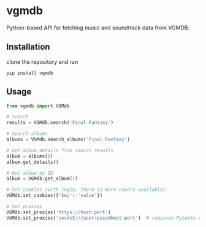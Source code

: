# vgmdb
Python-based API for fetching music and soundtrack data from VGMDB.

## Installation
clone the repository and run
```
pip install vgmdb
```

## Usage
```python
from vgmdb import VGMdb

# Search
results = VGMdb.search('Final Fantasy')

# Search albums
albums = VGMdb.search_albums('Final Fantasy')

# Get album details from search results
album = albums[0]
album.get_details()

# Get album by ID
album = VGMdb.get_album(1)

# Set cookies (with login, there is more covers available)
VGMdb.set_cookies({'key': 'value'})

# Set proxies
VGMdb.set_proxies('https://host:port')
VGMdb.set_proxies('socks5://user:pass@host:port')  # requires PySocks or requests[socks]
```